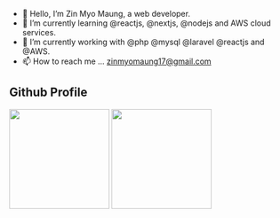 - 👋 Hello, I’m Zin Myo Maung, a web developer.
- 👀 I’m currently learning @reactjs, @nextjs, @nodejs and AWS cloud services.
- 🌱 I’m currently working with @php @mysql @laravel @reactjs and @AWS.
- 📫 How to reach me ... zinmyomaung17@gmail.com


## Github Profile

<div>
  <img height="180em" src="https://github-readme-stats.vercel.app/api?username=phoelapyae&count_private=true&theme=cobalt&show_icons=true"/>
  <img height="180em" src="https://github-readme-stats.vercel.app/api/top-langs/?username=phoelapyae&layout=compact&langs_count=7&theme=cobalt"/>
</div>


<!---
phoelapyae/phoelapyae is a ✨ special ✨ repository because its `README.md` (this file) appears on your GitHub profile.
You can click the Preview link to take a look at your changes.
--->
